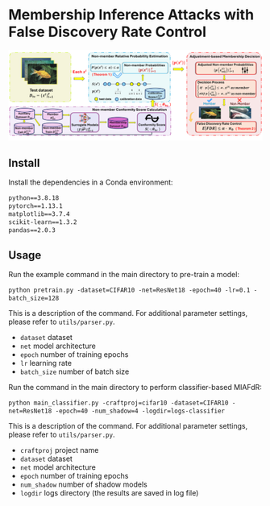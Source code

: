 # Membership Inference Attacks with False Discovery Rate Control

![Overview of our proposed membership inference attacks with the false discovery rate guarantee](images/mia_overview.png)

## Install

Install the dependencies in a Conda environment:
```
python==3.8.18
pytorch==1.13.1
matplotlib==3.7.4
scikit-learn==1.3.2
pandas==2.0.3
```


## Usage

Run the example command in the main directory to pre-train a model:
```
python pretrain.py -dataset=CIFAR10 -net=ResNet18 -epoch=40 -lr=0.1 -batch_size=128
```

This is a description of the command. For additional parameter settings, please refer to `utils/parser.py`.

- `dataset` dataset
- `net` model architecture
- `epoch` number of training epochs
- `lr` learning rate
- `batch_size` number of batch size



Run the command in the main directory to perform classifier-based MIAFdR:

```
python main_classifier.py -craftproj=cifar10 -dataset=CIFAR10 -net=ResNet18 -epoch=40 -num_shadow=4 -logdir=logs-classifier
```

This is a description of the command. For additional parameter settings, please refer to `utils/parser.py`.

- `craftproj` project name
- `dataset` dataset
- `net` model architecture
- `epoch` number of training epochs
- `num_shadow` number of shadow models
- `logdir` logs directory (the results are saved in log file)





